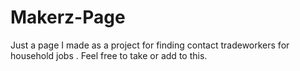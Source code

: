 # Makerz-Page


Just a page I made as a project for finding contact tradeworkers for household jobs . Feel free to take or add to this. 
